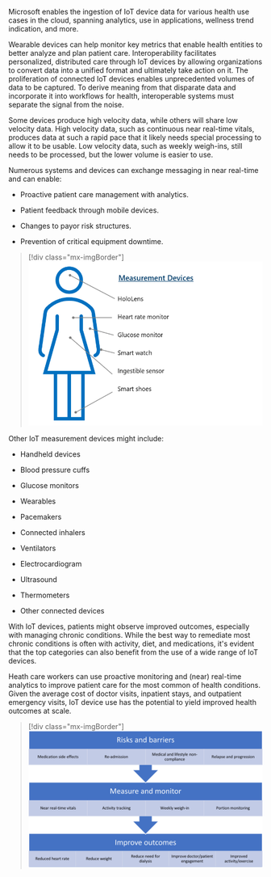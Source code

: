Microsoft enables the ingestion of IoT device data for various health use cases in the cloud, spanning analytics, use in applications, wellness trend indication, and more.

Wearable devices can help monitor key metrics that enable health entities to better analyze and plan patient care. Interoperability facilitates personalized, distributed care through IoT devices by allowing organizations to convert data into a unified format and ultimately take action on it. The proliferation of connected IoT devices enables unprecedented volumes of data to be captured. To derive meaning from that disparate data and incorporate it into workflows for health, interoperable systems must separate the signal from the noise. 

Some devices produce high velocity data, while others will share low velocity data. High velocity data, such as continuous near real-time vitals, produces data at such a rapid pace that it likely needs special processing to allow it to be usable. Low velocity data, such as weekly weigh-ins, still needs to be processed, but the lower volume is easier to use. 

Numerous systems and devices can exchange messaging in near real-time and can enable:

-   Proactive patient care management with analytics.

-   Patient feedback through mobile devices.

-   Changes to payor risk structures.

-   Prevention of critical equipment downtime.

> [!div class="mx-imgBorder"]
> ![Diagram of medical devices such as HoloLens, heart rate monitor, glucose monitor, smart watch, ingestible sensor, and smart shoes mapped to the corresponding area of the patient's body where the device might be targeting.](../media/devices.png)

Other IoT measurement devices might include:

-   Handheld devices

-   Blood pressure cuffs 

-   Glucose monitors   

-   Wearables

-   Pacemakers

-   Connected inhalers

-   Ventilators

-   Electrocardiogram

-   Ultrasound

-   Thermometers

-   Other connected devices

With IoT devices, patients might observe improved outcomes, especially with managing chronic conditions. While the best way to remediate most chronic conditions is often with activity, diet, and medications, it's evident that the top categories can also benefit from the use of a wide range of IoT devices. 

Heath care workers can use proactive monitoring and (near) real-time analytics to improve patient care for the most common of health conditions. Given the average cost of doctor visits, inpatient stays, and outpatient emergency visits, IoT device use has the potential to yield improved health outcomes at scale.

> [!div class="mx-imgBorder"]
> ![Diagram of Risks and barriers, Measure and monitor, and Improve outcomes.](../media/risks-monitor-outcomes.png)

